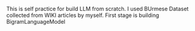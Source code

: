 This is self practice for build LLM from scratch. I used BUrmese Dataset collected from WIKI articles by myself.
First stage is building BigramLanguageModel
